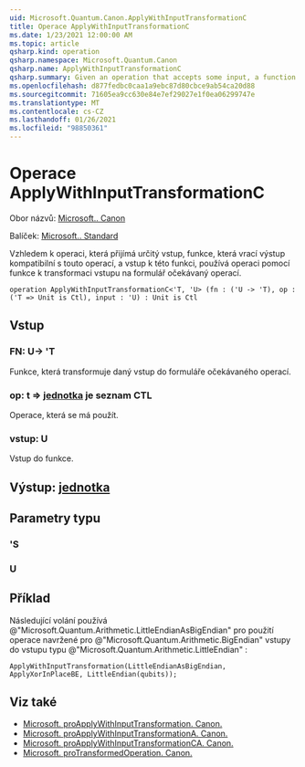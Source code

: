 ```yaml
---
uid: Microsoft.Quantum.Canon.ApplyWithInputTransformationC
title: Operace ApplyWithInputTransformationC
ms.date: 1/23/2021 12:00:00 AM
ms.topic: article
qsharp.kind: operation
qsharp.namespace: Microsoft.Quantum.Canon
qsharp.name: ApplyWithInputTransformationC
qsharp.summary: Given an operation that accepts some input, a function that returns an output compatible with that operation, and an input to that function, applies the operation using the function to transform the input to a form expected by the operation.
ms.openlocfilehash: d877fedbc0caa1a9ebc87d80cbce9ab54ca20d88
ms.sourcegitcommit: 71605ea9cc630e84e7ef29027e1f0ea06299747e
ms.translationtype: MT
ms.contentlocale: cs-CZ
ms.lasthandoff: 01/26/2021
ms.locfileid: "98850361"
---
```

# <a name="applywithinputtransformationc-operation"></a>Operace ApplyWithInputTransformationC

Obor názvů: [Microsoft.. Canon](xref:Microsoft.Quantum.Canon)

Balíček: [Microsoft.. Standard](https://nuget.org/packages/Microsoft.Quantum.Standard)


Vzhledem k operaci, která přijímá určitý vstup, funkce, která vrací výstup kompatibilní s touto operací, a vstup k této funkci, používá operaci pomocí funkce k transformaci vstupu na formulář očekávaný operací.

```qsharp
operation ApplyWithInputTransformationC<'T, 'U> (fn : ('U -> 'T), op : ('T => Unit is Ctl), input : 'U) : Unit is Ctl
```


## <a name="input"></a>Vstup

### <a name="fn--u---t"></a>FN: U-> 'T

Funkce, která transformuje daný vstup do formuláře očekávaného operací.


### <a name="op--t--unit--is-ctl"></a>op: t => [jednotka](xref:microsoft.quantum.lang-ref.unit)  je seznam CTL

Operace, která se má použít.


### <a name="input--u"></a>vstup: U

Vstup do funkce.



## <a name="output--unit"></a>Výstup: [jednotka](xref:microsoft.quantum.lang-ref.unit)



## <a name="type-parameters"></a>Parametry typu

### <a name="t"></a>'S


### <a name="u"></a>U



## <a name="example"></a>Příklad

Následující volání používá @"Microsoft.Quantum.Arithmetic.LittleEndianAsBigEndian" pro použití operace navržené pro @"Microsoft.Quantum.Arithmetic.BigEndian" vstupy do vstupu typu @"Microsoft.Quantum.Arithmetic.LittleEndian" :

```qsharp
ApplyWithInputTransformation(LittleEndianAsBigEndian, ApplyXorInPlaceBE, LittleEndian(qubits));
```

## <a name="see-also"></a>Viz také

- [Microsoft. proApplyWithInputTransformation. Canon.](xref:Microsoft.Quantum.Canon.ApplyWithInputTransformation)
- [Microsoft. proApplyWithInputTransformationA. Canon.](xref:Microsoft.Quantum.Canon.ApplyWithInputTransformationA)
- [Microsoft. proApplyWithInputTransformationCA. Canon.](xref:Microsoft.Quantum.Canon.ApplyWithInputTransformationCA)
- [Microsoft. proTransformedOperation. Canon.](xref:Microsoft.Quantum.Canon.TransformedOperation)